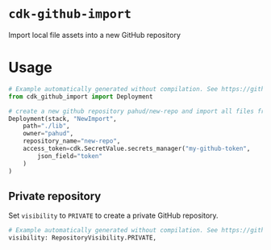 # `cdk-github-import`

Import local file assets into a new GitHub repository

# Usage

```python
# Example automatically generated without compilation. See https://github.com/aws/jsii/issues/826
from cdk_github_import import Deployment

# create a new github repository pahud/new-repo and import all files from ./lib to it
Deployment(stack, "NewImport",
    path="./lib",
    owner="pahud",
    repository_name="new-repo",
    access_token=cdk.SecretValue.secrets_manager("my-github-token",
        json_field="token"
    )
)
```

## Private repository

Set `visibility` to `PRIVATE` to create a private GitHub repository.

```python
# Example automatically generated without compilation. See https://github.com/aws/jsii/issues/826
visibility: RepositoryVisibility.PRIVATE,
```
